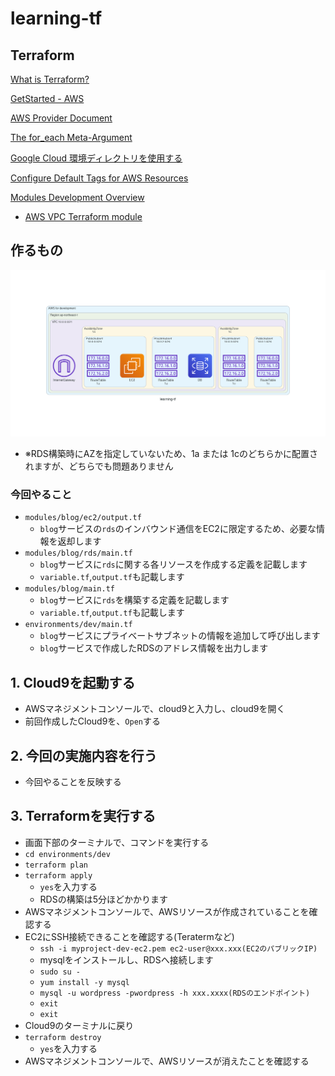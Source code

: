 # learning-tf

## Terraform
[What is Terraform?](https://developer.hashicorp.com/terraform/intro)

[GetStarted - AWS](https://developer.hashicorp.com/terraform/tutorials/aws-get-started)

[AWS Provider Document](https://registry.terraform.io/providers/hashicorp/aws/latest/docs)

[The for_each Meta-Argument](https://developer.hashicorp.com/terraform/language/meta-arguments/for_each)

[Google Cloud 環境ディレクトリを使用する](https://cloud.google.com/docs/terraform/best-practices-for-terraform#environment-directories)

[Configure Default Tags for AWS Resources](https://developer.hashicorp.com/terraform/tutorials/aws/aws-default-tags)

[Modules Development Overview](https://developer.hashicorp.com/terraform/language/modules/develop)

- [AWS VPC Terraform module](https://registry.terraform.io/modules/terraform-aws-modules/vpc/aws/latest)

## 作るもの
![image](/img/learning-tf.png)
- ※RDS構築時にAZを指定していないため、1a または 1cのどちらかに配置されますが、どちらでも問題ありません

### 今回やること
- `modules/blog/ec2/output.tf`
  - `blog`サービスの`rds`のインバウンド通信をEC2に限定するため、必要な情報を返却します
- `modules/blog/rds/main.tf`
  - `blog`サービスに`rds`に関する各リソースを作成する定義を記載します
  - `variable.tf`,`output.tf`も記載します
- `modules/blog/main.tf`
  - `blog`サービスに`rds`を構築する定義を記載します
  - `variable.tf`,`output.tf`も記載します
- `environments/dev/main.tf`
  - `blog`サービスにプライベートサブネットの情報を追加して呼び出します
  - `blog`サービスで作成したRDSのアドレス情報を出力します

## 1. Cloud9を起動する
- AWSマネジメントコンソールで、cloud9と入力し、cloud9を開く
- 前回作成したCloud9を、`Open`する

## 2. 今回の実施内容を行う
- 今回やることを反映する

## 3. Terraformを実行する
- 画面下部のターミナルで、コマンドを実行する
- `cd environments/dev`
- `terraform plan`
- `terraform apply`
  - `yes`を入力する
  - RDSの構築は5分ほどかかります
- AWSマネジメントコンソールで、AWSリソースが作成されていることを確認する
- EC2にSSH接続できることを確認する(Teratermなど)
  - `ssh -i myproject-dev-ec2.pem ec2-user@xxx.xxx(EC2のパブリックIP)`
  - mysqlをインストールし、RDSへ接続します
  - `sudo su -`
  - `yum install -y mysql`
  - `mysql -u wordpress -pwordpress -h xxx.xxxx(RDSのエンドポイント) `
  - `exit`
  - `exit`
- Cloud9のターミナルに戻り
- `terraform destroy`
  - `yes`を入力する
- AWSマネジメントコンソールで、AWSリソースが消えたことを確認する


